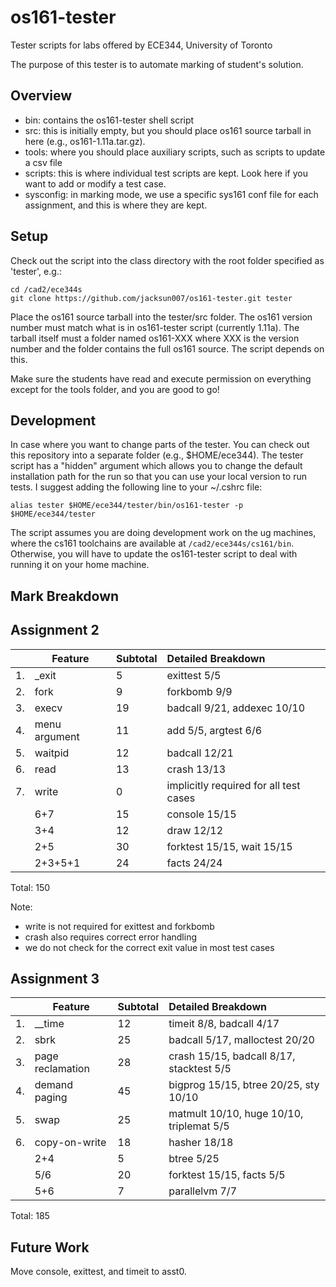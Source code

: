 # os161-tester
Tester scripts for labs offered by ECE344, University of Toronto

The purpose of this tester is to automate marking of student's solution.

Overview
--------

* bin: contains the os161-tester shell script
* src: this is initially empty, but you should place os161 source tarball 
  in here (e.g., os161-1.11a.tar.gz). 
* tools: where you should place auxiliary scripts, such as scripts to 
  update a csv file
* scripts: this is where individual test scripts are kept. Look here if
  you want to add or modify a test case.
* sysconfig: in marking mode, we use a specific sys161 conf file for each
  assignment, and this is where they are kept.
  
Setup
-----

Check out the script into the class directory with the root folder specified
as 'tester', e.g.:
```
cd /cad2/ece344s
git clone https://github.com/jacksun007/os161-tester.git tester
```

Place the os161 source tarball into the tester/src folder. The os161 version
number must match what is in os161-tester script (currently 1.11a). The tarball
itself must a folder named os161-XXX where XXX is the version number and the 
folder contains the full os161 source. The script depends on this.

Make sure the students have read and execute permission on everything except for the
tools folder, and you are good to go!

Development
-----------

In case where you want to change parts of the tester. You can check out this repository
into a separate folder (e.g., $HOME/ece344). The tester script has a "hidden" argument
which allows you to change the default installation path for the run so that you can use
your local version to run tests. I suggest adding the following line to your ~/.cshrc
file:

```
alias tester $HOME/ece344/tester/bin/os161-tester -p $HOME/ece344/tester
```

The script assumes you are doing development work on the ug machines, where the cs161
toolchains are available at `/cad2/ece344s/cs161/bin`. Otherwise, you will have to
update the os161-tester script to deal with running it on your home machine.

Mark Breakdown
--------------

## Assignment 2

|   | Feature        | Subtotal | Detailed Breakdown 
|---|----------------|----------|:------------------
|1. | _exit          | 5  | exittest 5/5
|2. | fork           | 9  | forkbomb 9/9
|3. | execv          | 19 | badcall 9/21, addexec 10/10
|4. | menu argument  | 11 | add 5/5, argtest 6/6
|5. | waitpid        | 12 | badcall 12/21
|6. | read           | 13 | crash 13/13 
|7. | write          | 0  | implicitly required for all test cases
|   | 6+7            | 15 | console 15/15
|   | 3+4            | 12 | draw 12/12
|   | 2+5            | 30 | forktest 15/15, wait 15/15
|   | 2+3+5+1        | 24 | facts 24/24

Total: 150

Note:
* write is not required for exittest and forkbomb
* crash also requires correct error handling
* we do not check for the correct exit value in most test cases

## Assignment 3

|   | Feature        | Subtotal | Detailed Breakdown 
|---|----------------|----------|:------------------
|1. |__time          | 12       | timeit 8/8, badcall 4/17
|2. |sbrk            | 25       | badcall 5/17, malloctest 20/20
|3. |page reclamation| 28       | crash 15/15, badcall 8/17, stacktest 5/5
|4. |demand paging   | 45       | bigprog 15/15, btree 20/25, sty 10/10
|5. |swap            | 25       | matmult 10/10, huge 10/10, triplemat 5/5
|6. |copy-on-write   | 18       | hasher 18/18
|   |2+4             | 5        | btree 5/25
|   |5/6             | 20       | forktest 15/15, facts 5/5
|   |5+6             | 7        | parallelvm 7/7

Total: 185

Future Work
-----------

Move console, exittest, and timeit to asst0.


